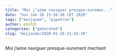 ```yaml
---
title: "Moi j’aime naviguer presque-suremen..."
date: "Sun Jan 26 21:16:38 CET 2020"
tags: ["moijaime", "pipotron"]
author: m1ch3l
categories: ["generated"]
slug: "moijaime/2020-01-26-21:16:38"
---
```


Moi j’aime naviguer presque-surement mechant
